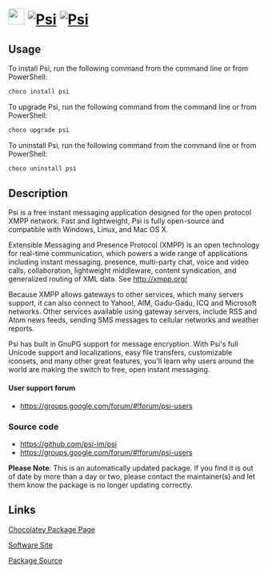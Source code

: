 ﻿# <img src="https://cdn.jsdelivr.net/gh/mkevenaar/chocolatey-packages@d8c446cc443361885a3ac97f172d559c02e5a713/icons/psi.png" width="32" height="32"/> [![Psi](https://img.shields.io/chocolatey/v/psi.svg?label=Psi)](https://chocolatey.org/packages/psi) [![Psi](https://img.shields.io/chocolatey/dt/psi.svg)](https://chocolatey.org/packages/psi)

## Usage

To install Psi, run the following command from the command line or from PowerShell:

```powershell
choco install psi
```

To upgrade Psi, run the following command from the command line or from PowerShell:

```powershell
choco upgrade psi
```

To uninstall Psi, run the following command from the command line or from PowerShell:

```powershell
choco uninstall psi
```

## Description

Psi is a free instant messaging application designed for the open protocol XMPP network. Fast and lightweight, Psi is fully open-source and compatible with Windows, Linux, and Mac OS X.

Extensible Messaging and Presence Protocol (XMPP) is an open technology for real-time communication, which powers a wide range of applications including instant messaging, presence, multi-party chat, voice and video calls, collaboration, lightweight middleware, content syndication, and generalized routing of XML data.  See http://xmpp.org/

Because XMPP allows gateways to other services, which many servers support, it can also connect to Yahoo!, AIM, Gadu-Gadu, ICQ and Microsoft networks. Other services available using gateway servers, include RSS and Atom news feeds, sending SMS messages to cellular networks and weather reports.

Psi has built in GnuPG support for message encryption.  With Psi's full Unicode support and localizations, easy file transfers, customizable iconsets, and many other great features, you'll learn why users around the world are making the switch to free, open instant messaging.

#### User support forum

* https://groups.google.com/forum/#!forum/psi-users

### Source code

* https://github.com/psi-im/psi
* https://groups.google.com/forum/#!forum/psi-users

**Please Note**: This is an automatically updated package. If you find it is
out of date by more than a day or two, please contact the maintainer(s) and
let them know the package is no longer updating correctly.


## Links

[Chocolatey Package Page](https://chocolatey.org/packages/psi)

[Software Site](http://psi-im.org/)

[Package Source](https://github.com/mkevenaar/chocolatey-packages/tree/master/automatic/psi)

